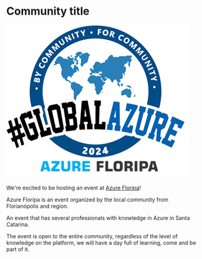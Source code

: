 # Community title

![Azure Floripa](global-azure-floripa.png)

We're excited to be hosting an event at [Azure Floripa](https://azurefloripa.com.br)!

Azure Floripa is an event organized by the local community from Florianópolis and region.

An event that has several professionals with knowledge in Azure in Santa Catarina.

The event is open to the entire community, regardless of the level of knowledge on the platform, we will have a day full of learning, come and be part of it.


